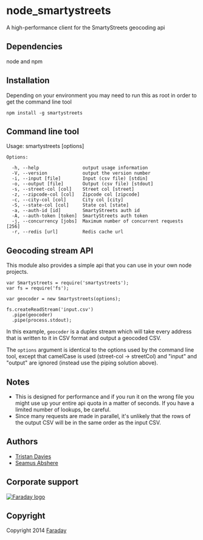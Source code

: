 # node_smartystreets

A high-performance client for the SmartyStreets geocoding api

## Dependencies

node and npm

## Installation

Depending on your environment you may need to run this as root in order to get the command line tool

`npm install -g smartystreets`

## Command line tool

Usage: smartystreets [options]

```
Options:

  -h, --help                output usage information
  -V, --version             output the version number
  -i, --input [file]        Input (csv file) [stdin]
  -o, --output [file]       Output (csv file) [stdout]
  -s, --street-col [col]    Street col [street]
  -z, --zipcode-col [col]   Zipcode col [zipcode]
  -c, --city-col [col]      City col [city]
  -S, --state-col [col]     State col [state]
  -a, --auth-id [id]        SmartyStreets auth id
  -A, --auth-token [token]  SmartyStreets auth token
  -j, --concurrency [jobs]  Maximum number of concurrent requests [256]
  -r, --redis [url]         Redis cache url
```

## Geocoding stream API

This module also provides a simple api that you can use in your own node projects.

```
var Smartystreets = require('smartystreets');
var fs = require('fs');

var geocoder = new Smartystreets(options);

fs.createReadStream('input.csv')
  .pipe(geocoder)
  .pipe(process.stdout);
```

In this example, `geocoder` is a duplex stream which will take every address that is written to it in CSV format and output a geocoded CSV.

The `options` argument is identical to the options used by the command line tool, except that camelCase is used (street-col -> streetCol) and "input" and "output" are ignored (instead use the piping solution above).

## Notes

* This is designed for performance and if you run it on the wrong file you might use up your entire api quota in a matter of seconds. If you have a limited number of lookups, be careful.
* Since many requests are made in parallel, it's unlikely that the rows of the output CSV will be in the same order as the input CSV.

## Authors

* [Tristan Davies](mailto:npm@tristan.io)
* [Seamus Abshere](mailto:seamus@abshere.net)

## Corporate support

<p><a href="http://faraday.io" alt="Faraday"><img src="https://s3.amazonaws.com/creative.faraday.io/logo.png" alt="Faraday logo"/></a></p>

## Copyright

Copyright 2014 [Faraday](http://faraday.io)
